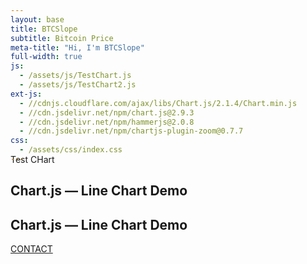 ```yaml
---
layout: base
title: BTCSlope
subtitle: Bitcoin Price
meta-title: "Hi, I'm BTCSlope"
full-width: true
js: 
  - /assets/js/TestChart.js
  - /assets/js/TestChart2.js
ext-js: 
  - //cdnjs.cloudflare.com/ajax/libs/Chart.js/2.1.4/Chart.min.js
  - //cdn.jsdelivr.net/npm/chart.js@2.9.3
  - //cdn.jsdelivr.net/npm/hammerjs@2.0.8
  - //cdn.jsdelivr.net/npm/chartjs-plugin-zoom@0.7.7
css:
  - /assets/css/index.css
---
```



<!-- Info from here: https://www.sitepoint.com/introduction-chart-js-2-0-six-examples/ --!>

<div id="main-sections" style="margin-top:-30px;">

<div id="services-out" class="page-section">
  <div id="services">
	<div class="section-title">Test CHart</div>
	
    <div class="container">
      <h2>Chart.js — Line Chart Demo</h2>
      <div>
        <canvas id="myChart"></canvas>
      </div>
    </div>
    
     <div class="container">
      <h2>Chart.js — Line Chart Demo</h2>
    	<canvas id="myChart2" width="400" height="400"></canvas>
      </div>
    </div>
    

  <a href="/contact" class="contact-me-btn actionbtn">
    <span class="far fa-envelope" aria-hidden="true"></span>
    CONTACT
  </a>
  
  </div>
</div>
